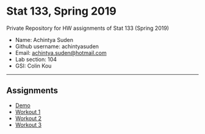 # Stat 133, Spring 2019

Private Repository for HW assignments of Stat 133 (Spring 2019)

- Name: Achintya Suden
- Github username: achintyasuden
- Email: achintya.suden@hotmail.com
- Lab section: 104
- GSI: Colin Kou

-----

## Assignments

- [Demo](demo)
- [Workout 1](workout1)
- [Workout 2](workout2)
- [Workout 3](binomial)


